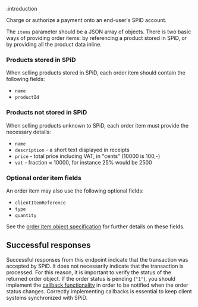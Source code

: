 :introduction

Charge or authorize a payment onto an end-user's SPiD account. 

The `items` parameter should be a JSON array of objects. There is two basic ways
of providing order items: by referencing a product stored in SPiD, or by
providing all the product data inline.

### Products stored in SPiD

When selling products stored in SPiD, each order item should contain the
following fields:

- `name`
- `productId`

### Products not stored in SPiD

When selling products unknown to SPiD, each order item must provide the
necessary details:

- `name`
- `description` - a short text displayed in receipts
- `price` - total price including VAT, in "cents" (10000 is 100,-)
- `vat` - fraction × 10000, for instance 25% would be 2500

### Optional order item fields

An order item may also use the following optional fields:

- `clientItemReference`
- `type`
- `quantity`

See the [order item object specification](/types/order-item/) for further
details on these fields.

## Successful responses

Successful responses from this endpoint indicate that the transaction was
accepted by SPiD. It does not necessarily indicate that the transaction is
processed. For this reason, it is important to verify the status of the returned
order object. If the order status is pending (`"1"`), you should implement the
[callback functionality](/callbacks/) in order to be notified when the order
status changes. Correctly implementing callbacks is essential to keep client
systems synchronized with SPiD.
